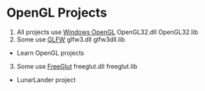 # OpenGL Projects

1. All projects use [Windows OpenGL](https://docs.microsoft.com/en-us/windows/win32/opengl/opengl) OpenGL32.dll OpenGL32.lib
2. Some use [GLFW](https://github.com/glfw/glfw) glfw3.dll glfw3dll.lib
- Learn OpenGL projects
3. Some use [FreeGlut](http://freeglut.sourceforge.net/) freeglut.dll freeglut.lib
- LunarLander project

